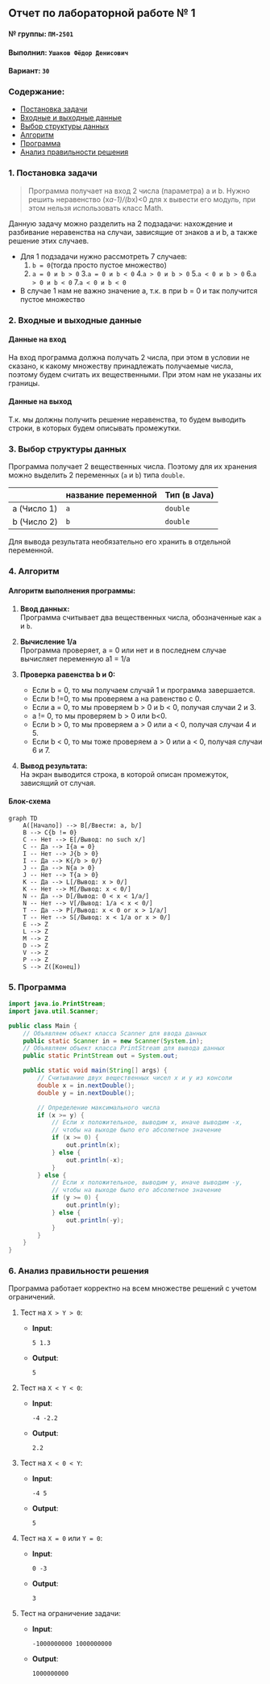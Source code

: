 ## Отчет по лабораторной работе № 1

#### № группы: `ПМ-2501`

#### Выполнил: `Ушаков Фёдор Денисович`

#### Вариант: `30`

### Cодержание:

- [Постановка задачи](#1-постановка-задачи)
- [Входные и выходные данные](#2-входные-и-выходные-данные)
- [Выбор структуры данных](#3-выбор-структуры-данных)
- [Алгоритм](#4-алгоритм)
- [Программа](#5-программа)
- [Анализ правильности решения](#6-анализ-правильности-решения)

### 1. Постановка задачи

> Программа получает на вход 2 числа (параметра) a и b. Нужно решить неравенство (x*a-1)/(b*x)<0 для x
> вывести его модуль, при этом нельзя использовать класс Math.

Данную задачу можно разделить на 2 подзадачи: нахождение и разбивание неравенства на случаи, зависящие от знаков a и b, а также решение этих случаев.

- Для 1 подзадачи нужно рассмотреть 7 случаев:
    1. `b = 0`(тогда просто пустое множество)
    2. `a = 0 и b > 0`
    3.`a = 0 и b < 0`
    4.`a > 0 и b > 0`
    5.`a < 0 и b > 0`
    6.`a > 0 и b < 0`
    7.`a < 0 и b < 0`
- В случае 1 нам не важно значение a, т.к. в при b = 0 и так получится пустое множество

### 2. Входные и выходные данные

#### Данные на вход

На вход программа должна получать 2 числа, при этом в условии не сказано, к какому множеству
принадлежать получаемые числа, поэтому будем считать их вещественными. При этом нам не указаны их границы.

#### Данные на выход

Т.к. мы должны получить решение неравенства, то будем выводить строки, в которых будем описывать промежутки.

### 3. Выбор структуры данных

Программа получает 2 вещественных числа. Поэтому для их хранения
можно выделить 2 переменных (`a` и `b`) типа `double`.

|             | название переменной | Тип (в Java) | 
|-------------|---------------------|--------------|
| a (Число 1) | `a`                 | `double`     |
| b (Число 2) | `b`                 | `double`     | 

Для вывода результата необязательно его хранить в отдельной переменной.

### 4. Алгоритм

#### Алгоритм выполнения программы:

1. **Ввод данных:**  
   Программа считывает два вещественных числа, обозначенные как `a` и `b`.

2. **Вычисление 1/a**  
   Программа проверяет, а = 0 или нет и в последнем случае вычисляет переменную a1 = 1/a 

3. **Проверка равенства b и 0:**
    - Если b = 0, то мы получаем случай 1 и программа завершается.
    - Если b !=0, то мы проверяем a на равенство с 0.
    - Если a = 0, то мы проверяем b > 0 и b < 0, получая случаи 2 и 3.
    - a != 0, то мы  проверяем b > 0 или b<0.
    - Если b > 0, то мы проверяем a > 0 или a < 0, получая случаи 4 и 5.
    - Если b < 0, то мы тоже проверяем a > 0 или a < 0, получая случаи 6 и 7.

4. **Вывод результата:**  
   На экран выводится строка, в которой описан промежуток, зависящий от случая.

#### Блок-схема

```mermaid
graph TD
    A([Начало]) --> B[/Ввести: a, b/]
    B --> C{b != 0}
    C -- Нет --> E[/Вывод: no such x/]
    C -- Да --> I{a = 0}
    I -- Нет --> J{b > 0}
    I -- Да --> K{/b > 0/}
    J -- Да --> N{a > 0}
    J -- Нет --> T{a > 0}
    K -- Да --> L[/Вывод: x > 0/]
    K -- Нет --> M[/Вывод: x < 0/]
    N -- Да --> D[/Вывод: 0 < x < 1/a/]
    N -- Нет --> V[/Вывод: 1/a < x < 0/]
    T -- Да --> P[/Вывод: x < 0 or x > 1/a/]
    T -- Нет --> S[/Вывод: x < 1/a or x > 0/]
    E --> Z
    L --> Z
    M --> Z
    D --> Z
    V --> Z
    P --> Z
    S --> Z([Конец])

```

### 5. Программа

```java
import java.io.PrintStream;
import java.util.Scanner;

public class Main {
    // Объявляем объект класса Scanner для ввода данных
    public static Scanner in = new Scanner(System.in);
    // Объявляем объект класса PrintStream для вывода данных
    public static PrintStream out = System.out;

    public static void main(String[] args) {
        // Считывание двух вещественных чисел x и y из консоли
        double x = in.nextDouble();
        double y = in.nextDouble();

        // Определение максимального числа
        if (x >= y) {
            // Если x положительное, выводим x, иначе выводим -x,
            // чтобы на выходе было его абсолютное значение
            if (x >= 0) {
                out.println(x);
            } else {
                out.println(-x);
            }
        } else {
            // Если x положительное, выводим y, иначе выводим -y,
            // чтобы на выходе было его абсолютное значение
            if (y >= 0) {
                out.println(y);
            } else {
                out.println(-y);
            }
        }
    }
}
```

### 6. Анализ правильности решения

Программа работает корректно на всем множестве решений с учетом ограничений.

1. Тест на `X > Y > 0`:

    - **Input**:
        ```
        5 1.3
        ```

    - **Output**:
        ```
        5
        ```

2. Тест на `X < Y < 0`:

    - **Input**:
        ```
        -4 -2.2
        ```

    - **Output**:
        ```
        2.2
        ```

3. Тест на `X < 0 < Y`:

    - **Input**:
        ```
        -4 5
        ```

    - **Output**:
        ```
        5
        ```

4. Тест на `X = 0` или `Y = 0`:

    - **Input**:
        ```
        0 -3
        ```

    - **Output**:
        ```
        3
        ```

5. Тест на ограничение задачи:

    - **Input**:
        ```
        -1000000000 1000000000
        ```

    - **Output**:
        ```
        1000000000
        ```
